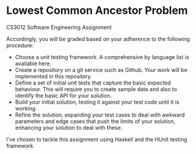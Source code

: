 # Lowest Common Ancestor Problem

CS3012 Software Engineering Assignment

Accordingly, you will be graded based on your adherence to the following procedure:

- Choose a unit testing framework. A comprehensive by language list is available here.
- Create a repository on a git service such as Github. Your work will be implemented in this repository.
- Define a set of initial unit tests that capture the basic expected behaviour. 
  This will require you to create sample data and also to identify the basic API for your solution.
- Build your initial solution, testing it against your test code until it is working.
- Refine the solution, expanding your test cases to deal with awkward parameters and edge cases that push the 
  limits of your solution, enhancing your solution to deal with these.
  
I've chosen to tackle this assignment using Haskell and the HUnit testing framework.
